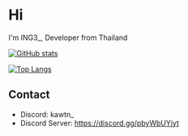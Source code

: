 # Hi

I'm ING3_, Developer from Thailand

[![GitHub stats](https://github-readme-stats.vercel.app/api?username=ktng-3&theme=tokyonight)](https://github.com/KTNG-3/)

[![Top Langs](https://github-readme-stats.vercel.app/api/top-langs/?username=KTNG-3&layout=compact&theme=tokyonight)](https://github.com/KTNG-3)

## Contact

- Discord: kawtn_
- Discord Server: https://discord.gg/pbyWbUYjyt
